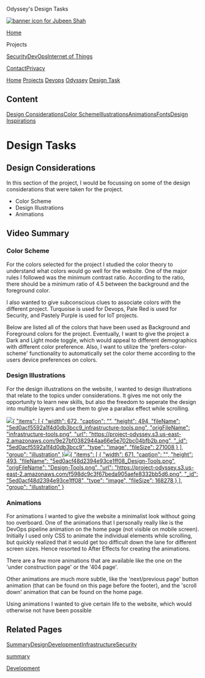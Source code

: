  Odyssey's Design Tasks        

[![banner icon for Jubeen Shah](https://project-odyssey.s3.us-east-2.amazonaws.com/d130db536435d20d7579fafb511ca245.svg)](../../../index.markdown)

[Home](../../../index.markdown)

Projects

[Security](../../../projects/security.markdown)[DevOps](../../../projects/devops.markdown)[Internet of Things](../../../projects/iot.markdown)

[Contact](mailto:jnshah2@ncsu.edu)[Privacy](../../../privacy.markdown)

[Home](../../../index.markdown)
[Projects](../../../projects.markdown)
[Devops](../../../projects/devops.markdown)
[Odyssey](../../../projects/devops/odyssey.markdown)
[Design Task](../../../projects/devops/odyssey/design.html)

Content
-------

[Design Considerations](#)[Color Scheme](#)[Illustrations](#)[Animations](#)[Fonts](#)[Design Inspirations](#)

Design Tasks
============

Design Considerations
---------------------

In this section of the project, I would be focussing on some of the design considerations that were taken for the project.

*   Color Scheme
*   Design Illustrations
*   Animations

Video Summary
-------------

### Color Scheme

  
For the colors selected for the project I studied the color theory to understand what colors would go well for the website. One of the major rules I followed was the minimum contrast ratio. According to the ratio, there should be a minimum ratio of 4.5 between the background and the foreground color.  
  
I also wanted to give subconscious clues to associate colors with the different project. Turquoise is used for Devops, Pale Red is used for Security, and Pastely Purple is used for IoT projects.  
  
Below are listed all of the colors that have been used as Background and Foreground colors for the project. Eventually, I want to give the project a Dark and Light mode toggle, which would appeal to different demographics with different color preference. Also, I want to utilize the 'prefers-color-scheme' functionality to automatically set the color theme according to the users device preferences on colors.  

### Design Illustrations

For the design illustrations on the website, I wanted to design illustrations that relate to the topics under considerations. It gives me not only the opportunity to learn new skills, but also the freedom to seperate the design into multiple layers and use them to give a parallax effect while scrolling.

[![](https://project-odyssey.s3.us-east-2.amazonaws.com/9e27bf0382944aa66e5e702bc04bfb2b.png){ "items": \[ { "width": 672, "caption": "", "height": 494, "fileName": "5ed0acf5592a1f4d0db3bcc9\_infrastructure-tools.png", "origFileName": "infrastructure-tools.png", "url": "https://project-odyssey.s3.us-east-2.amazonaws.com/9e27bf0382944aa66e5e702bc04bfb2b.png", "\_id": "5ed0acf5592a1f4d0db3bcc9", "type": "image", "fileSize": 271008 } \], "group": "illustration" }](#)[![](https://project-odyssey.s3.us-east-2.amazonaws.com/f598dc9c3f67beda905aefe8332bb5d6.png){ "items": \[ { "width": 671, "caption": "", "height": 493, "fileName": "5ed0acf48d2394e93ce1ff08\_Design-Tools.png", "origFileName": "Design-Tools.png", "url": "https://project-odyssey.s3.us-east-2.amazonaws.com/f598dc9c3f67beda905aefe8332bb5d6.png", "\_id": "5ed0acf48d2394e93ce1ff08", "type": "image", "fileSize": 168278 } \], "group": "illustration" }](#)

### Animations

For animations I wanted to give the website a minimalist look without going too overboard. One of the animations that I personally really like is the DevOps pipeline animation on the home page (not visible on mobile screen). Initially I used only CSS to animate the individual elements while scrolling, but quickly realized that it would get too difficult down the lane for different screen sizes. Hence resorted to After Effects for creating the animations.  
  
There are a few more animations that are available like the one on the 'under construction page' or the '404 page'.  

Other animations are much more subtle, like the 'next/previous page' button animation (that can be found on this page before the footer), and the 'scroll down' animation that can be found on the home page.

Using animations I wanted to give certain life to the website, which would otherwise not have been possible

Related Pages
-------------

[Summary](../../../projects/devops/odyssey.markdown)[Design](../../../projects/devops/odyssey/design.html)[Development](../../../construction-page.html)[Infrastructure](../../../construction-page.html)[Security](../../../construction-page.html)

[summary](../../../projects/devops/odyssey.markdown)

[Development](../../../projects.markdown)

